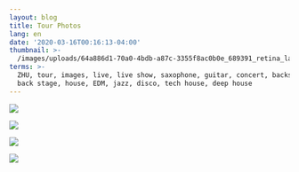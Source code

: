 ```yaml
---
layout: blog
title: Tour Photos
lang: en
date: '2020-03-16T00:16:13-04:00'
thumbnail: >-
  /images/uploads/64a886d1-70a0-4bdb-a87c-3355f8ac0b0e_689391_retina_landscape_16_9.jpg
terms: >-
  ZHU, tour, images, live, live show, saxophone, guitar, concert, backstage,
  back stage, house, EDM, jazz, disco, tech house, deep house
---
```

![](/images/uploads/dsc01764_large.jpg)

![](/images/uploads/4_b6cbc062-f4d2-40ce-a14c-e850c5bdcf3c_large.jpg)

![](/images/uploads/dsc9719_large-1.jpg)

![](/images/uploads/dsc02654_large.jpg)
